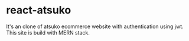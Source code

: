 # react-atsuko

It's an clone of atsuko ecommerce website with authentication using jwt. This site is build with MERN stack. 
